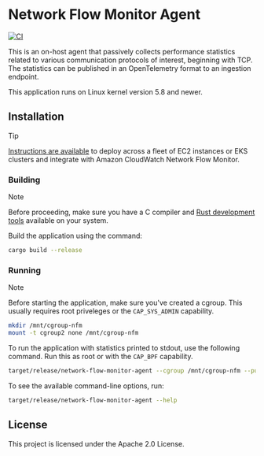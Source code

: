 # Network Flow Monitor Agent

[![CI](https://github.com/aws/network-flow-monitor-agent/actions/workflows/ci.yaml/badge.svg?branch=main)](https://github.com/aws/network-flow-monitor-agent/actions/workflows/ci.yaml)

This is an on-host agent that passively collects performance statistics related
to various communication protocols of interest, beginning with TCP.  The
statistics can be published in an OpenTelemetry format to an ingestion
endpoint.

This application runs on Linux kernel version 5.8 and newer.

## Installation

> [!TIP]
> [Instructions are
> available](https://docs.aws.amazon.com/AmazonCloudWatch/latest/monitoring/CloudWatch-NetworkFlowMonitor-agents.html)
> to deploy across a fleet of EC2 instances or EKS clusters and integrate with
> Amazon CloudWatch Network Flow Monitor.

### Building

> [!NOTE]
> Before proceeding, make sure you have a C compiler and [Rust development
> tools](https://www.rust-lang.org/tools/install) available on your system.

Build the application using the command:

```bash
cargo build --release
```

### Running

> [!NOTE]
> Before starting the application, make sure you've created a cgroup.  This
> usually requires root priveleges or the `CAP_SYS_ADMIN` capability.
>
> ```bash
> mkdir /mnt/cgroup-nfm
> mount -t cgroup2 none /mnt/cgroup-nfm
> ```

To run the application with statistics printed to stdout, use the following
command.  Run this as root or with the `CAP_BPF` capability.

```bash
target/release/network-flow-monitor-agent --cgroup /mnt/cgroup-nfm --publish-reports off --log-reports on
```

To see the available command-line options, run:

```bash
target/release/network-flow-monitor-agent --help
```

## License

This project is licensed under the Apache 2.0 License.
